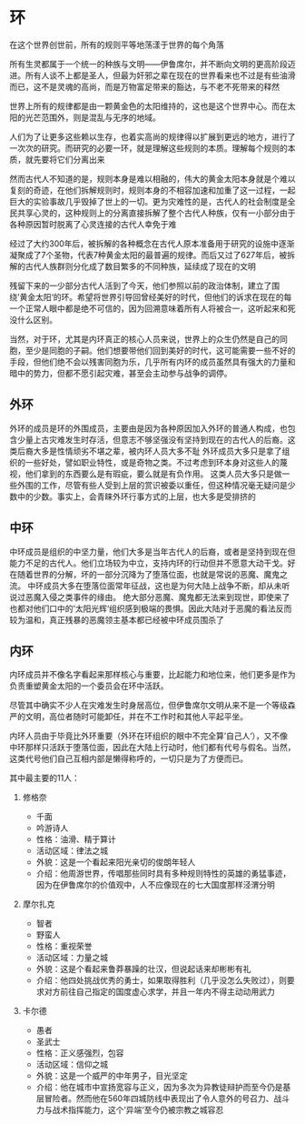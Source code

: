 # 环

在这个世界创世前，所有的规则平等地荡漾于世界的每个角落

所有生灵都属于一个统一的种族与文明——伊鲁席尔，并不断向文明的更高阶段迈进。所有人谈不上都是圣人，但最为奸邪之辈在现在的世界看来也不过是有些油滑而已，这不是灵魂的高尚，而是万物富足带来的豁达，与不老不死带来的释然

世界上所有的规律都是由一颗黄金色的太阳维持的，这也是这个世界中心。而在太阳的光芒范围外，则是混乱与无序的地域。

人们为了让更多这些赖以生存，也着实高尚的规律得以扩展到更远的地方，进行了一次次的研究。而研究的必要一环，就是理解这些规则的本质。理解每个规则的本质，就先要将它们分离出来

然而古代人不知道的是，规则本身是难以相融的，伟大的黄金太阳本身就是个难以复刻的奇迹，在他们拆解规则时，规则本身的不相容加速和加重了这一过程，一起巨大的实验事故几乎毁掉了世上的一切。更为灾难性的是，古代人的社会制度是全民共享心灵的，这种规则上的分离直接拆解了整个古代人种族，仅有一小部分由于各种原因暂时脱离了心灵连接的古代人幸免于难

经过了大约300年后，被拆解的各种概念在古代人原本准备用于研究的设施中逐渐凝聚成了7个圣物，代表7种黄金太阳的最普遍的规律。而后又过了627年后，被拆解的古代人族群则分化成了数目繁多的不同种族，延续成了现在的文明

残留下来的一少部分古代人活到了今天，他们参照以前的政治体制，建立了围绕’黄金太阳‘的环。希望将世界引导回曾经美好的时代，但他们的诉求在现在的每一个正常人眼中都是绝不可信的，因为回溯意味着所有人将被合一，这听起来和死没什么区别。

当然，对于环，尤其是内环真正的核心人员来说，世界上的众生仍然是自己的同胞，至少是同胞的子嗣。他们想要带他们回到美好的时代，这可能需要一些不好的手段，但他们绝不会以残害同胞为乐，几乎所有内环的成员虽然具有强大的力量和暗中的势力，但都不愿引起灾难，甚至会主动参与战争的调停。

## 外环

外环的成员是环的外围成员，主要由是因为各种原因加入外环的普通人构成，也包含少量上古灾难发生时存活，但意志不够坚强没有坚持到现在的古代人的后裔。这类后裔大多是性情顽劣不堪之辈，被内环人员大多不耻
外环成员大多只是拿了组织的一些好处，譬如职业特性，或是奇物之类。不过考虑到环本身对这些人的蔑视，他们拿到的东西要么是有瑕疵，要么就是有负作用。
这类人员大多只是做一些外围的工作，尽管有些人受到上层的赏识被委以重任，但这种情况毫无疑问是少数中的少数。事实上，会青睐外环行事方式的上层，也大多是受排挤的

## 中环

中环成员是组织的中坚力量，他们大多是当年古代人的后裔，或者是坚持到现在但能力不足的古代人。他们立场较为中立，支持内环的行动但并不愿意大动干戈。好在随着世界的分解，坏的一部分沉降为了堕落位面，也就是常说的恶魔、魔鬼之流。
中环成员大多在堕落位面常年征战，这也是为何大陆上战争不断，却从未听说过恶魔入侵之类事件的缘由。
绝大部分恶魔、魔鬼都无法来到现世，即使来了也都对他们口中的’太阳光辉‘组织感到极端的畏惧。因此大陆对于恶魔的看法反而较为温和，真正残暴的恶魔领主基本都已经被中环成员围杀了

## 内环

内环成员并不像名字看起来那样核心与重要，比起能力和地位来，他们更多是作为负责重塑黄金太阳的一个委员会在环中活跃。

尽管其中确实不少人在灾难发生时身居高位，但伊鲁席尔文明从来不是一个等级森严的文明，高位者随时可能卸任，并在不工作时和其他人平起平坐。

内环人员由于毕竟比外环重要（外环在环组织的眼中不完全算’自己人‘），又不像中环那样只活跃于堕落位面，因此在大陆上行动时，他们都有代号与假名。当然，这类代号他们自己互相内部是懒得称呼的，一切只是为了方便而已。

其中最主要的11人：

1. 修格奈
   - 千面
   - 吟游诗人
   - 性格：油滑、精于算计
   - 活动区域：律法之城
   - 外貌：这是一个看起来阳光亲切的俊朗年轻人
   - 介绍：他周游世界，传唱那些同时具有多种规则特性的英雄的勇猛事迹，因为在伊鲁席尔的价值观中，人不应像现在的七大国度那样泾渭分明

2. 摩尔扎克
   - 智者
   - 野蛮人
   - 性格：重视荣誉
   - 活动区域：力量之城
   - 外貌：这是个看起来鲁莽暴躁的壮汉，但说起话来却彬彬有礼
   - 介绍：他四处挑战优秀的勇士，如果取得胜利（几乎没怎么失败过），则要求对方前往自己指定的国度虚心求学，并且一年内不得主动动用武力

3. 卡尔德 
   - 愚者
   - 圣武士
   - 性格：正义感强烈，包容
   - 活动区域：信仰之城
   - 外貌：这是一个威严的中年男子，目光坚定
   - 介绍：他在城市中宣扬宽容与正义，因为多次为异教徒辩护而至今仍是基层冒险者。然而他在560年四城防线中表现出了令人意外的号召力、战斗力与战术指挥能力，这个’异端‘至今仍被宗教之城容忍

